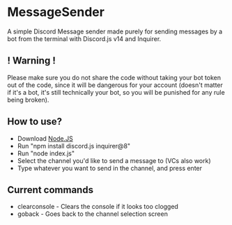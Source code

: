 # MessageSender
A simple Discord Message sender made purely for sending messages by a bot from the terminal with Discord.js v14 and Inquirer.

## ! Warning !
Please make sure you do not share the code without taking your bot token out of the code, since it will be dangerous for your account (doesn't matter if it's a bot, it's still technically your bot, so you will be punished for any rule being broken).

## How to use?
- Download [Node.JS](https://nodejs.org/en)
- Run "npm install discord.js inquirer@8"
- Run "node index.js"
- Select the channel you'd like to send a message to (VCs also work)
- Type whatever you want to send in the channel, and press enter

## Current commands
- clearconsole - Clears the console if it looks too clogged
- goback - Goes back to the channel selection screen
